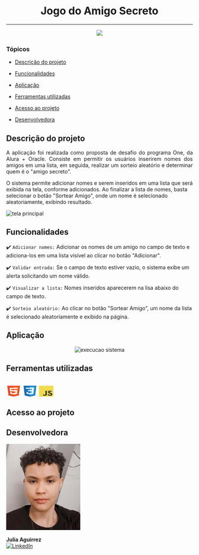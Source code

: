 <h1 align="center"> Jogo do Amigo Secreto </h1>

<hr>

<p align="center">
   <img src="http://img.shields.io/static/v1?label=STATUS&message=%20FINALIZADO&color=RED&style=for-the-badge" #vitrinedev/>
</p>

### Tópicos 

- [Descrição do projeto](#descrição-do-projeto)

- [Funcionalidades](#funcionalidades)

- [Aplicação](#aplicação)

- [Ferramentas utilizadas](#ferramentas-utilizadas)

- [Acesso ao projeto](#acesso-ao-projeto)

- [Desenvolvedora](#desenvolvedora)

## Descrição do projeto 

<p align="justify">
 A aplicação foi realizada como proposta de desafio do programa One, da Alura + Oracle. Consiste em permitir os usuários inserirem nomes dos amigos em uma lista, em seguida, realizar um sorteio aleatório e determinar quem é o "amigo secreto". 
  
 O sistema permite adicionar nomes e serem inseridos em uma lista que será exibida na tela, conforme adicionados. Ao finalizar a lista de nomes, basta selecionar o botão "Sortear Amigo", onde um nome é selecionado aleatoriamente, exibindo resultado.

</p>

<img width="1303" height="607" alt="tela principal" src="https://github.com/user-attachments/assets/92f40707-2721-4fda-8fa5-eea8ea57f542" />


## Funcionalidades

:heavy_check_mark: `Adicionar nomes:` Adicionar os nomes de um amigo no campo de texto e adiciona-los em uma lista visível ao clicar no botão "Adicionar".

:heavy_check_mark: `Validar entrada:` Se o campo de texto estiver vazio, o sistema exibe um alerta solicitando um nome válido.

:heavy_check_mark: `Visualizar a lista:` Nomes inseridos aparecerem na lisa abaixo do campo de texto.

:heavy_check_mark: `Sorteio aleatório:` Ao clicar no botão "Sortear Amigo", um nome da lista é selecionado aleatoriamente e exibido na página.

## Aplicação

<div align="center">

![execucao sistema](https://github.com/user-attachments/assets/daacc5dc-1875-453d-b0c2-b58c68c1b7af)


  </div>

###

## Ferramentas utilizadas

<div style="display: inline_block"><br>
  <img align="center" alt="HTML" height="30" width="40" src="https://raw.githubusercontent.com/devicons/devicon/master/icons/html5/html5-original.svg">
  <img align="center" alt="CSS" height="30" width="40" src="https://raw.githubusercontent.com/devicons/devicon/master/icons/css3/css3-original.svg">
  <img align="center" alt="JavaScript" height="30" width="40" src="https://raw.githubusercontent.com/devicons/devicon/master/icons/javascript/javascript-original.svg">
</div>


###

## Acesso ao projeto




## Desenvolvedora

<img src="desenvolvedora.julia.aguirrez_resized.jpg" alt="Foto de Julia Aguirrez" width="200">

**Julia Aguirrez**  
[![LinkedIn](./assets/linkedin.png)](https://www.linkedin.com/in/julia-aguirrez-a88b16200)



